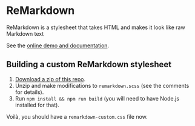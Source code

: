 
# ReMarkdown

ReMarkdown is a stylesheet that takes HTML and makes it look like raw Markdown text

See the [online demo and documentation](https://fvsch.github.io/remarkdown/).

## Building a custom ReMarkdown stylesheet

1.  [Download a zip of this repo](https://github.com/fvsch/remarkdown/archive/master.zip).
2.  Unzip and make modifications to `remarkdown.scss` (see the comments for details).
3.  Run `npm install && npm run build` (you will need to have Node.js installed for that).

Voilà, you should have a `remarkdown-custom.css` file now.
